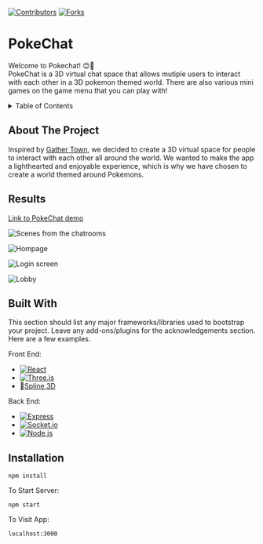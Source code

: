 [![Contributors][contributors-shield]][contributors-url]
[![Forks][forks-shield]][forks-url]
# PokeChat
Welcome to Pokechat! 😊🙌 <br>
PokeChat is a 3D virtual chat space that allows mutiple users to interact with each other in a 3D pokemon themed world. There are also various mini games on the game menu that you can play with!


<!-- TABLE OF CONTENTS -->
<details>
  <summary>Table of Contents</summary>
  <ol>
    <li>
      <a href="#about-the-project">About The Project</a>
    </li>
    <li>
      <a href="#results">Results</a>
    </li>
     <li><a href="#built-with">Built With</a></li>
    <li>
      <a href="#getting-started">Getting Started</a>
    </li>
    <li><a href="#installation">Installation</a></li>
  </ol>
</details>

## About The Project
Inspired by [Gather Town](https://www.gather.town/), we decided to create a 3D virtual space for people to interact with each other all around the world. We wanted to make the app a lighthearted and enjoyable experience, which is why we have chosen to create a world themed around Pokemons.

## Results

<a href="https://youtu.be/TUSWdc97DZw">Link to PokeChat demo</a>

![Scenes from the chatrooms](https://github.com/teedrm/final/blob/master/docs/pokechat1.gif)

![Hompage](https://github.com/teedrm/final/blob/master/docs/Screenshot%202023-02-16%20at%203.31.32%20PM.png)

![Login screen](https://github.com/teedrm/final/blob/master/docs/Screenshot%202023-02-16%20at%203.34.12%20PM.png)

![Lobby](https://github.com/teedrm/final/blob/master/docs/Screenshot%202023-02-16%20at%203.32.13%20PM.png)


## Built With
This section should list any major frameworks/libraries used to bootstrap your project. Leave any add-ons/plugins for the acknowledgements section. Here are a few examples.

Front End:
* [![React][React.js]][React-url]
* [![Three.js][Three.js]][Three.js-url]
* 🌈[Spline 3D](https://spline.design/)

Back End:
* [![Express][Express.js]][Express-url]
* [![Socket.io][Socket.io]][Socket-url]
* [![Node.js][Node.js]][Node.js-url]

<!-- MARKDOWN LINKS & IMAGES -->
[contributors-shield]: https://img.shields.io/badge/Contributors-3-orange
[contributors-url]: https://github.com/teedrm/final/graphs/contributors
[forks-shield]: https://img.shields.io/badge/Forks-0-blue
[forks-url]: https://github.com/teedrm/final/network/members

[React.js]: https://img.shields.io/badge/React-20232A?style=for-the-badge&logo=react&logoColor=61DAFB
[React-url]: https://reactjs.org/
[Express.js]: https://img.shields.io/badge/express.js-%23404d59.svg?style=for-the-badge&logo=express&logoColor=%2361DAFB
[Express-url]: https://vuejs.org/
[Socket.io]: https://img.shields.io/badge/Socket.io-black?style=for-the-badge&logo=socket.io&badgeColor=010101
[Socket-url]: https://socket.io/
[Three.js]: https://img.shields.io/badge/threejs-black?style=for-the-badge&logo=three.js&logoColor=white
[Three.js-url]: https://threejs.org/
[Node.js]: https://img.shields.io/badge/node.js-6DA55F?style=for-the-badge&logo=node.js&logoColor=white
[Node.js-url]: https://nodejs.org/en/
<!-- https://github.com/Ileriayo/markdown-badges#markdown-badges -->


## Installation

`npm install`

To Start Server:

`npm start`

To Visit App:

`localhost:3000`
